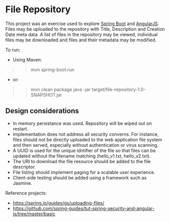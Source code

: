 # File Repository
This project was an exercise used to explore [Spring Boot](http://projects.spring.io/spring-boot/) and [AngularJS](https://angularjs.org/).  Files may be uploaded to the repository with Title, Description and Creation Date meta data.  A list of files in the repository may be viewed, individual files may be downloaded and files and their metadata may be modified.  

To run:
* Using Maven:
> > mvn spring-boot:run
* or:
> > mvn clean package
> > java -jar target/file-repository-1.0-SNAPSHOT.jar

## Design considerations
* In memory persistance was used.  Repository will be wiped out on restart.
* Implementation does not address all security converns.  For instance, files should not be directly uploaded to the web application file system and then served, especially without authentication or virus scanning.
* A UUID is used for the unique idntifier of the file so that files can be updated without the filename matching (hello_v1.txt, hello_v2.txt).
* The URI to download the file resource should be added to the file descriptor.
* File listing should implement paging for a scalable user experience.
* Client-side testing should be added using a framework such as Jasmine.

Reference projects:
* https://spring.io/guides/gs/uploading-files/
* https://github.com/spring-guides/tut-spring-security-and-angular-js/tree/master/basic